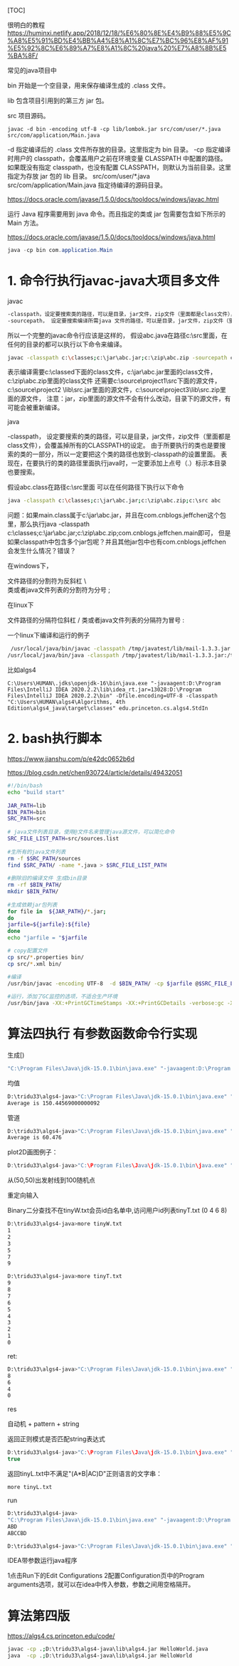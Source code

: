 [TOC]

很明白的教程 https://huminxi.netlify.app/2018/12/18/%E6%80%8E%E4%B9%88%E5%9C%A8%E5%91%BD%E4%BB%A4%E8%A1%8C%E7%BC%96%E8%AF%91%E5%92%8C%E6%89%A7%E8%A1%8C%20java%20%E7%A8%8B%E5%BA%8F/









常见的java项目中


bin 开始是一个空目录，用来保存编译生成的 .class 文件。

lib 包含项目引用到的第三方 jar 包。

src 项目源码。



```
javac -d bin -encoding utf-8 -cp lib/lombok.jar src/com/user/*.java src/com/application/Main.java
```



-d 指定编译后的 .class 文件所存放的目录。这里指定为 bin 目录。
-cp 指定编译时用户的 classpath，会覆盖用户之前在环境变量 CLASSPATH 中配置的路径。如果既没有指定 classpath，也没有配置 CLASSPATH，则默认为当前目录。这里指定为存放 jar 包的 lib 目录。
src/com/user/*.java src/com/application/Main.java 指定待编译的源码目录。


https://docs.oracle.com/javase/1.5.0/docs/tooldocs/windows/javac.html





运行 Java 程序需要用到 java 命令。而且指定的类或 jar 包需要包含如下所示的 Main 方法。

https://docs.oracle.com/javase/1.5.0/docs/tooldocs/windows/java.html


```java
java -cp bin com.application.Main
```













# 1. 命令行执行javac-java大项目多文件

javac


```bash
-classpath，设定要搜索类的路径，可以是目录，jar文件，zip文件（里面都是class文件），会覆盖掉所有在CLASSPATH里面的设定。
-sourcepath， 设定要搜索编译所需java 文件的路径，可以是目录，jar文件，zip文件（里面都是java文件）。
```

所以一个完整的javac命令行应该是这样的，
假设abc.java在路径c:\src里面，在任何的目录的都可以执行以下命令来编译。
```bash
javac -classpath c:\classes;c:\jar\abc.jar;c:\zip\abc.zip -sourcepath c:\source\project1\src;c:\source\project2 \lib\src.jar;c:\source\project3\lib\src.zip c:\src\abc.java
```
表示编译需要c:\classed下面的class文件，c:\jar\abc.jar里面的class文件，c:\zip\abc.zip里面的class文件
还需要c:\source\project1\src下面的源文件，c:\source\project2 \lib\src.jar里面的源文件，c:\source\project3\lib\src.zip里面的源文件，
注意：jar，zip里面的源文件不会有什么改动，目录下的源文件，有可能会被重新编译。


java

-classpath， 设定要搜索的类的路径，可以是目录，jar文件，zip文件（里面都是class文件），会覆盖掉所有的CLASSPATH的设定。
由于所要执行的类也是要搜索的类的一部分，所以一定要把这个类的路径也放到-classpath的设置里面。
表现在，在要执行的类的路径里面执行java时，一定要添加上点号（.）标示本目录也要搜索。

假设abc.class在路径c:\src里面
可以在任何路径下执行以下命令

```bash
java -classpath c:\classes;c:\jar\abc.jar;c:\zip\abc.zip;c:\src abc
```



问题：如果main.class属于c:\jar\abc.jar，并且在com.cnblogs.jeffchen这个包里，那么执行java -classpath c:\classes;c:\jar\abc.jar;c:\zip\abc.zip;com.cnblogs.jeffchen.main即可， 但是如果classpath中包含多个jar包呢？并且其他jar包中也有com.cnblogs.jeffchen会发生什么情况？错误？

在windows下，

文件路径的分割符为反斜杠  \   
类或者java文件列表的分割符为分号 ;

在linux下

文件路径的分隔符位斜杠 /
类或者java文件列表的分隔符为冒号 :

一个linux下编译和运行的例子

```bash
 /usr/local/java/bin/javac -classpath /tmp/javatest/lib/mail-1.3.3.jar -d /tmp/javatest/bin/ /tmp/javatest/src/jp/co/realseed/Capability.java
/usr/local/java/bin/java -classpath /tmp/javatest/lib/mail-1.3.3.jar:/tmp/javatest/bin/ jp.co.realseed.Capability
```



比如algs4
```
C:\Users\HUMAN\.jdks\openjdk-16\bin\java.exe "-javaagent:D:\Program Files\IntelliJ IDEA 2020.2.2\lib\idea_rt.jar=13028:D:\Program Files\IntelliJ IDEA 2020.2.2\bin" -Dfile.encoding=UTF-8 -classpath "C:\Users\HUMAN\algs4\Algorithms, 4th Edition\algs4_java\target\classes" edu.princeton.cs.algs4.StdIn
```


















# 2. bash执行脚本

https://www.jianshu.com/p/e42dc0652b6d



https://blog.csdn.net/chen930724/article/details/49432051

```bash
#!/bin/bash
echo "build start"
 
JAR_PATH=lib
BIN_PATH=bin
SRC_PATH=src
 
# java文件列表目录，使用@文件名来管理java源文件，可以简化命令
SRC_FILE_LIST_PATH=src/sources.list
 
#生所有的java文件列表
rm -f $SRC_PATH/sources
find $SRC_PATH/ -name *.java > $SRC_FILE_LIST_PATH
 
#删除旧的编译文件 生成bin目录
rm -rf $BIN_PATH/
mkdir $BIN_PATH/
 
#生成依赖jar包列表
for file in  ${JAR_PATH}/*.jar;
do
jarfile=${jarfile}:${file}
done
echo "jarfile = "$jarfile

# copy配置文件
cp src/*.properties bin/
cp src/*.xml bin/ 

#编译
/usr/bin/javac -encoding UTF-8  -d $BIN_PATH/ -cp $jarfile @$SRC_FILE_LIST_PATH
 
#运行，添加了GC监控的选项，不适合生产环境
/usr/bin/java -XX:+PrintGCTimeStamps -XX:+PrintGCDetails -verbose:gc -Xloggc:/tmp/gc.log -cp $BIN_PATH$jarfile com.main.BootStrap &
```





















# 算法四执行 有参数函数命令行实现


生成[)

```bash
"C:\Program Files\Java\jdk-15.0.1\bin\java.exe" "-javaagent:D:\Program Files\JetBrains\IntelliJ IDEA Community Edition 2021.1\lib\idea_rt.jar=2976:D:\Program Files\JetBrains\IntelliJ IDEA Community Edition 2021.1\bin" -Dfile.encoding=UTF-8 -classpath D:\tridu33\algs4-java\target\classes edu.princeton.cs.algs4.RandomSeq 10000 100.0 200.0 > data.txt
```





均值

```bash
D:\tridu33\algs4-java>"C:\Program Files\Java\jdk-15.0.1\bin\java.exe" "-javaagent:D:\Program Files\JetBrains\IntelliJ IDEA Community Edition 2021.1\lib\idea_rt.jar=2976:D:\Program Files\JetBrains\IntelliJ IDEA Community Edition 2021.1\bin" -Dfile.encoding=UTF-8 -classpath D:\tridu33\algs4-java\target\classes edu.princeton.cs.algs4.Average < data.txt
Average is 150.44569000000092
```

管道

```bash
D:\tridu33\algs4-java>"C:\Program Files\Java\jdk-15.0.1\bin\java.exe" "-javaagent:D:\Program Files\JetBrains\IntelliJ IDEA Community Edition 2021.1\lib\idea_rt.jar=2976:D:\Program Files\JetBrains\IntelliJ IDEA Community Edition 2021.1\bin" -Dfile.encoding=UTF-8 -classpath D:\tridu33\algs4-java\target\classes edu.princeton.cs.algs4.RandomSeq 10 23 96  |  "C:\Program Files\Java\jdk-15.0.1\bin\java.exe" "-javaagent:D:\Program Files\JetBrains\IntelliJ IDEA Community Edition 2021.1\lib\idea_rt.jar=2976:D:\Program Files\JetBrains\IntelliJ IDEA Community Edition 2021.1\bin" -Dfile.encoding=UTF-8 -classpath D:\tridu33\algs4-java\target\classes edu.princeton.cs.algs4.Average
Average is 60.476
```


plot2D画图例子：

```java
D:\tridu33\algs4-java>"C:\Program Files\Java\jdk-15.0.1\bin\java.exe" "-javaagent:D:\Program Files\JetBrains\IntelliJ IDEA Community Edition 2021.1\lib\idea_rt.jar=8938:D:\Program Files\JetBrains\IntelliJ IDEA Community Edition 2021.1\bin" -Dfile.encoding=UTF-8 -classpath D:\tridu33\algs4-java\target\classes edu.princeton.cs.algs4.Point2D 50 50 100
```

从(50,50)出发射线到100随机点


重定向输入

Binary二分查找不在tinyW.txt会员id白名单中,访问用户id列表tinyT.txt (0 4 6 8)

```bash
D:\tridu33\algs4-java>more tinyW.txt
1
2
3
5
7
9

D:\tridu33\algs4-java>more tinyT.txt
9
8
7
6
5
4
3
2
1
0

```

ret:


```bash
D:\tridu33\algs4-java>"C:\Program Files\Java\jdk-15.0.1\bin\java.exe" "-javaagent:D:\Program Files\JetBrains\IntelliJ IDEA Community Edition 2021.1\lib\idea_rt.jar=8938:D:\Program Files\JetBrains\IntelliJ IDEA Community Edition 2021.1\bin" -Dfile.encoding=UTF-8 -classpath D:\tridu33\algs4-java\target\classes edu.princeton.cs.algs4.BinarySearch tinyW.txt < tinyT.txt
8
6
4
0

```



res

自动机 + pattern + string

返回正则模式是否匹配string表达式

```java
D:\tridu33\algs4-java>"C:\Program Files\Java\jdk-15.0.1\bin\java.exe" "-javaagent:D:\Program Files\JetBrains\IntelliJ IDEA Community Edition 2021.1\lib\idea_rt.jar=9429:D:\Program Files\JetBrains\IntelliJ IDEA Community Edition 2021.1\bin" -Dfile.encoding=UTF-8 -classpath D:\tridu33\algs4-java\target\classes edu.princeton.cs.algs4.NFA a*a aaa
true
```




返回tinyL.txt中不满足"(A*B|AC)D"正则语言的文字串：


```
more tinyL.txt
```

run


```bash
D:\tridu33\algs4-java>
"C:\Program Files\Java\jdk-15.0.1\bin\java.exe" "-javaagent:D:\Program Files\JetBrains\IntelliJ IDEA Community Edition 2021.1\lib\idea_rt.jar=9616:D:\Program Files\JetBrains\IntelliJ IDEA Community Edition 2021.1\bin" -Dfile.encoding=UTF-8 -classpath D:\tridu33\algs4-java\target\classes edu.princeton.cs.algs4.GREP "(A*B|AC)D" < tinyL.txt
ABD
ABCCBD
```




```bash
D:\tridu33\algs4-java>"C:\Program Files\Java\jdk-15.0.1\bin\java.exe" "-javaagent:D:\Program Files\JetBrains\IntelliJ IDEA Community Edition 2021.1\lib\idea_rt.jar=9616:D:\Program Files\JetBrains\IntelliJ IDEA Community Edition 2021.1\bin" -Dfile.encoding=UTF-8 -classpath D:\tridu33\algs4-java\target\classes edu.princeton.cs.algs4.GREP StdIn < GREP.java while(StdIn.hasNextLine())    String txt = StdIn.read Line();
```



IDEA带参数运行java程序

1点击Run下的Edit Configurations
2配置Configuration页中的Program arguments选项，就可以在idea中传入参数，参数之间用空格隔开。







# 算法第四版


https://algs4.cs.princeton.edu/code/


```bash
javac -cp .;D:\tridu33\algs4-java\lib\algs4.jar HelloWorld.java
java  -cp .;D:\tridu33\algs4-java\lib\algs4.jar HelloWorld
```
























































